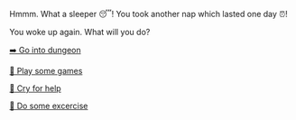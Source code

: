 Hmmm. What a sleeper 😴! You took another nap which lasted one day ⏰!

You woke up again. What will you do?

[➡️ Go into dungeon](../1/1.md)

[🎲 Play some games](0-BB.md)

[📢 Cry for help](0-C.md)

[💪 Do some excercise](0-D.md)